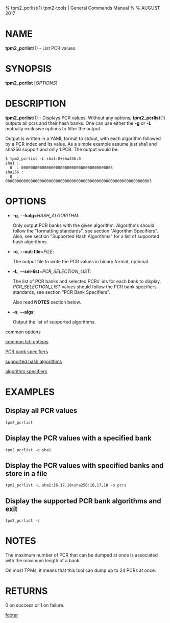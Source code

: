 % tpm2_pcrlist(1) tpm2-tools | General Commands Manual
%
% AUGUST 2017

# NAME

**tpm2_pcrlist**(1) - List PCR values.

# SYNOPSIS

**tpm2_pcrlist** [*OPTIONS*]

# DESCRIPTION

**tpm2_pcrlist**(1) - Displays PCR values. Without any options, **tpm2_pcrlist**(1)
outputs all pcrs and their hash banks. One can use either the **-g** or **-L**
mutually exclusive options to filter the output.

Output is written in a YAML format to stdout, with each algorithm followed by
a PCR index and its value. As a simple example assume just sha1 and sha256
support and only 1 PCR. The output would be:
```
$ tpm2_pcrlist -L sha1:0+sha256:0
sha1 :
  0  : 0000000000000000000000000000000000000003
sha256 :
  0  : 0000000000000000000000000000000000000000000000000000000000000003
```

# OPTIONS

  * **-g**, **\--halg**=_HASH\_ALGORITHM_:

    Only output PCR banks with the given algorithm.
    Algorithms should follow the "formatting standards", see section
    "Algorithm Specifiers".
    Also, see section "Supported Hash Algorithms" for a list of supported hash
    algorithms.

  * **-o**, **\--out-file**=_FILE_:

    The output file to write the PCR values in binary format, optional.

  * **-L**, **\--sel-list**=_PCR\_SELECTION\_LIST_:

    The list of PCR banks and selected PCRs' ids for each bank to display.
    _PCR\_SELECTION\_LIST_ values should follow the
    PCR bank specifiers standards, see section "PCR Bank Specifiers".

    Also read **NOTES** section below.

  * **-s**, **\--algs**:

    Output the list of supported algorithms.

[common options](common/options.md)

[common tcti options](common/tcti.md)

[PCR bank specifiers](common/pcr.md)

[supported hash algorithms](common/hash.md)

[algorithm specifiers](common/alg.md)

# EXAMPLES

## Display all PCR values
```
tpm2_pcrlist
```

## Display the PCR values with a specified bank
```
tpm2_pcrlist -g sha1
```

## Display the PCR values with specified banks and store in a file
```
tpm2_pcrlist -L sha1:16,17,18+sha256:16,17,18 -o pcrs
```

## Display the supported PCR bank algorithms and exit
```
tpm2_pcrlist -s
```

# NOTES

The maximum number of PCR that can be dumped at once is associated
with the maximum length of a bank.

On most TPMs, it means that this tool can dump up to 24 PCRs
at once.

# RETURNS

0 on success or 1 on failure.

[footer](common/footer.md)
